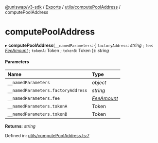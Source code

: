[@uniswap/v3-sdk](../README.md) / [Exports](../modules.md) / [utils/computePoolAddress](../modules/utils_computepooladdress.md) / computePoolAddress

# computePoolAddress

▸ **computePoolAddress**(`__namedParameters`: { `factoryAddress`: *string* ; `fee`: [*FeeAmount*](../enums/constants.feeamount.md) ; `tokenA`: Token ; `tokenB`: Token  }): *string*

#### Parameters

| Name | Type |
| :------ | :------ |
| `__namedParameters` | *object* |
| `__namedParameters.factoryAddress` | *string* |
| `__namedParameters.fee` | [*FeeAmount*](../enums/constants.feeamount.md) |
| `__namedParameters.tokenA` | Token |
| `__namedParameters.tokenB` | Token |

**Returns:** *string*

Defined in: [utils/computePoolAddress.ts:7](https://github.com/Uniswap/uniswap-v3-sdk/blob/aeb1b09/src/utils/computePoolAddress.ts#L7)
